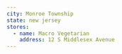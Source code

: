 ```yaml
---
city: Monroe Township
state: new jersey
stores:
  - name: Macro Vegetarian
    address: 12 S Middlesex Avenue
---
```

